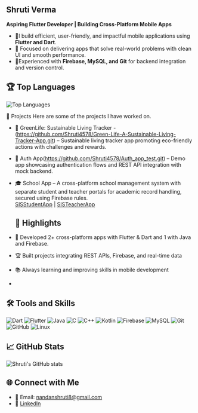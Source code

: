 ## Shruti Verma

**Aspiring Flutter Developer | Building Cross-Platform Mobile Apps**

- 🔭I build efficient, user-friendly, and impactful mobile applications using **Flutter and Dart**.
- 🌱 Focused on delivering apps that solve real-world problems with clean UI and smooth performance.
- 🎯Experienced with **Firebase, MySQL, and Git** for backend integration and version control.

## 🏆 Top Languages
![Top Languages](https://github-readme-stats.vercel.app/api/top-langs/?username=Shruti4578&layout=compact&theme=radical)

📂 Projects
Here are some of the projects I have worked on.

- 🌱 GreenLife: Sustainable Living Tracker -(https://github.com/Shruti4578/Green-Life-A-Sustainable-Living-Tracker-App.git) – Sustainable living tracker app promoting eco-friendly actions with challenges and rewards.  
- 🔐 Auth App(https://github.com/Shruti4578/Auth_app_test.git) – Demo app showcasing authentication flows and REST API integration with mock backend.
- 🎓 School App – A cross-platform school management system with separate student and teacher portals for academic record handling, secured using Firebase rules.  
  [SISStudentApp](https://github.com/Shruti4578/SISStudentApp--Student.git) | [SISTeacherApp](https://github.com/Shruti4578/SISTeacherApp--Teacher.git)
  
   ## 🏅 Highlights  
- 🎯 Developed 2+ cross-platform apps with Flutter & Dart  and 1 with Java and Firebase. 
- 🏆 Built projects integrating REST APIs, Firebase, and real-time data  
- 📚 Always learning and improving skills in mobile development
- 
## 🛠 Tools and Skills  
 ![Dart](https://img.shields.io/badge/Dart-0175C2?logo=dart&logoColor=white) 
![Flutter](https://img.shields.io/badge/Flutter-02569B?logo=flutter&logoColor=white) 
![Java](https://img.shields.io/badge/Java-ED8B00?logo=java&logoColor=white) 
![C](https://img.shields.io/badge/C-A8B9CC?logo=c&logoColor=white) 
![C++](https://img.shields.io/badge/C++-00599C?logo=c%2B%2B&logoColor=white) 
![Kotlin](https://img.shields.io/badge/Kotlin-7F52FF?logo=kotlin&logoColor=white) 
![Firebase](https://img.shields.io/badge/Firebase-FFCA28?logo=firebase&logoColor=black) 
![MySQL](https://img.shields.io/badge/MySQL-4479A1?logo=mysql&logoColor=white) 
![Git](https://img.shields.io/badge/Git-F05032?logo=git&logoColor=white) 
![GitHub](https://img.shields.io/badge/GitHub-100000?logo=github&logoColor=white) 
![Linux](https://img.shields.io/badge/Linux-FCC624?logo=linux&logoColor=black)


## 📈 GitHub Stats
![Shruti's GitHub stats](https://github-readme-stats.vercel.app/api?username=Shruti4578&show_icons=true&theme=radical)  

## 🌐 Connect with Me
- 📧 Email: nandanshruti8@gmail.com  
- 💼 [LinkedIn](https://www.linkedin.com/in/shruti-verma-a6653a261?utm_source=share&utm_campaign=share_via&utm_content=profile&utm_medium=android_app)  

